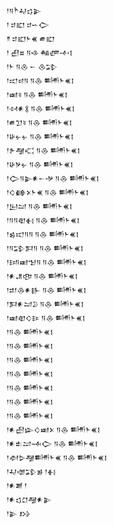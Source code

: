 <div class='block'>
<div class='line'>𒁹𒀀𒋻𒄷𒌓𒉌</div>
<div class='line'>𒁹 𒄑𒊬 𒄑𒌀𒀖</div>
<div class='line'>𒈫 𒄑𒊬𒈨𒌍 𒌑𒊬</div>
<div class='line'>𒁹 𒌷𒊺 𒀀𒈾 𒄀𒂇𒋾𒋙</div>
<div class='line'>𒁹𒈨 𒀀𒊮 𒀸 𒊮𒁉</div>
<div class='line'>𒁹𒀊𒁀𒀀 𒀀𒁲 𒌦𒈨𒌍𒋙</div>
<div class='line'>𒁹𒀜𒂟 𒀀𒁲 𒌦𒈨𒌍𒋙</div>
<div class='line'>𒁹𒀴𒀭𒃽 𒀀𒁲 𒌦𒈨𒌍𒋙</div>
<div class='line'>𒁹𒌑𒋛𒂟 𒀀𒁲 𒌦𒈨𒌍𒋙</div>
<div class='line'>𒁹𒄩𒉡𒉡 𒀀𒁲 𒌦𒈨𒌍𒋙</div>
<div class='line'>𒁹𒉿𒆷𒄣 𒀀𒁲 𒌦𒈨𒌍𒋙</div>
<div class='line'>𒁹𒄩𒃻𒉡 𒀀𒁲 𒌦𒈨𒌍𒋙</div>
<div class='line'>𒁹𒀖𒀀𒉌𒀭𒀸𒋩 𒀀𒁲 𒌦𒈨𒌍𒋙</div>
<div class='line'>𒁹𒄭𒂵𒉽𒈨𒌍 𒀀𒁲 𒌦𒈨𒌍𒋙</div>
<div class='line'>𒁹𒌨𒁺 𒀀𒁲 𒌦𒈨𒌍𒋙</div>
<div class='line'>𒁹𒀀𒀀𒊏𒈬 𒀀𒁲 𒌦𒈨𒌍𒋙</div>
<div class='line'>𒁹𒌗𒀊𒀀𒀀 𒀀𒁲 𒌦𒈨𒌍𒋙</div>
<div class='line'>𒁹𒀀𒁉𒁕𒀀 𒀀𒁲 𒌦𒈨𒌍𒋙</div>
<div class='line'>𒁹𒅀𒀜𒈠𒀀 𒀀𒁲 𒌦𒈨𒌍𒋙</div>
<div class='line'>𒁹𒀭𒂗𒂦 𒀀𒁲 𒌦𒈨𒌍𒋙</div>
<div class='line'>𒁹𒄥𒁲𒀭𒃲 𒀀𒁲 𒌦𒈨𒌍𒋙</div>
<div class='line'>𒁹𒁕𒀭𒁺𒊒 𒀀𒁲 𒌦𒈨𒌍𒋙</div>
<div class='line'>𒁹𒀜𒊏𒄭𒄿 𒀀𒁲 𒌦𒈨𒌍𒋙</div>
<div class='line'>𒁹𒀀𒁲 𒌦𒈨𒌍𒋙</div>
<div class='line'>𒁹𒀀𒁲 𒌦𒈨𒌍𒋙</div>
<div class='line'>𒁹𒀀𒁲 𒌦𒈨𒌍𒋙</div>
<div class='line'>𒁹𒀀𒁲 𒌦𒈨𒌍𒋙</div>
<div class='line'>𒁹𒀀𒁲 𒌦𒈨𒌍𒋙</div>
<div class='line'>𒁹𒀀𒁲 𒌦𒈨𒌍𒋙</div>
<div class='line'>𒁹𒀀𒁲 𒌦𒈨𒌍𒋙</div>
<div class='line'>𒁹𒀭𒍂𒇽𒄭𒀜𒉽 𒀀𒁲 𒌦𒈨𒌍𒋙</div>
<div class='line'>𒁹𒀭𒉺𒁺𒁄𒀖 𒀀𒁲 𒌦𒈨𒌍𒋙</div>
<div class='line'>𒁹𒀠𒌇𒆷𒌦𒈨𒌍 𒀀𒁲 𒌦𒈨𒌍𒋙</div>
<div class='line'>𒁹𒄷𒌝𒁉𒂊 𒁹𒈬</div>
<div class='line'>𒁹𒀭𒋢 𒁹</div>
<div class='line'>𒁹𒀭𒌓𒆸𒆷𒀭𒉌</div>
<div class='line'>𒁹𒉌 𒋳</div>
</div>